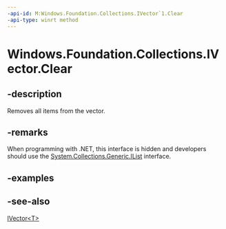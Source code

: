 ```yaml
---
-api-id: M:Windows.Foundation.Collections.IVector`1.Clear
-api-type: winrt method
---
```


<!-- Method syntax
public void Clear()
-->

# Windows.Foundation.Collections.IVector<T>.Clear

## -description
Removes all items from the vector.

## -remarks
When programming with .NET, this interface is hidden and developers should use the [System.Collections.Generic.IList<T>](https://docs.microsoft.com/dotnet/api/system.collections.generic.ilist-1) interface.

## -examples

## -see-also
[IVector&lt;T&gt;](ivector_1.md)